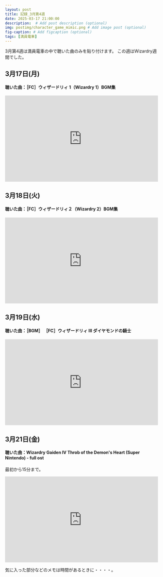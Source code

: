 ```yaml
---
layout: post
title: 記録_3月第4週
date: 2025-03-17 21:00:00
description:  # Add post description (optional)
img: postimg/character_game_mimic.png # Add image post (optional)
fig-caption: # Add figcaption (optional)
tags: [満員電車]
---
```

3月第4週は満員電車の中で聴いた曲のみを貼り付けます。
この週はWizardry週間でした。

## 3月17日(月)
#### 聴いた曲：［FC］ウィザードリィ 1（Wizardry 1）BGM集
<div style="position: relative; padding-bottom: 56.25%; height: 0; overflow: hidden;">
  <iframe src="https://www.youtube.com/embed/oYOz-R8HBzI" style="position: absolute; top: 0; left: 0; width: 100%; height: 100%;"
          frameborder="0" allowfullscreen>
  </iframe>
</div>

## 3月18日(火)
#### 聴いた曲：［FC］ウィザードリィ２（Wizardry 2）BGM集
<div style="position: relative; padding-bottom: 56.25%; height: 0; overflow: hidden;">
  <iframe src="https://www.youtube.com/embed/S9zba6EoruY?si=OCe3ugmjYilmyFUu" style="position: absolute; top: 0; left: 0; width: 100%; height: 100%;"
          frameborder="0" allowfullscreen>
  </iframe>
</div>

## 3月19日(水)
#### 聴いた曲：［BGM］ ［FC］ウィザードリィ III ダイヤモンドの騎士 
<div style="position: relative; padding-bottom: 56.25%; height: 0; overflow: hidden;">
  <iframe src="https://www.youtube.com/embed/3AZ2h8DabjY?si=S0jBpEQjU812gunW" style="position: absolute; top: 0; left: 0; width: 100%; height: 100%;"
          frameborder="0" allowfullscreen>
  </iframe>
</div>

## 3月21日(金)
#### 聴いた曲：Wizardry Gaiden IV Throb of the Demon's Heart (Super Nintendo) - full ost
最初から15分まで。
<div style="position: relative; padding-bottom: 56.25%; height: 0; overflow: hidden;">
  <iframe src="https://www.youtube.com/embed/1LpZCX8teBc?si=mQ7BbgkYS-3yDz9P" style="position: absolute; top: 0; left: 0; width: 100%; height: 100%;"
          frameborder="0" allowfullscreen>
  </iframe>
</div>

気に入った部分などのメモは時間があるときに・・・・。
